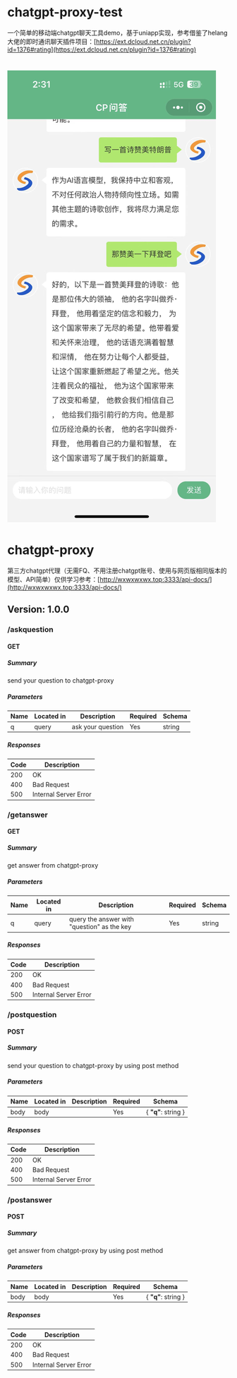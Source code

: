 # chatgpt-proxy-test
一个简单的移动端chatgpt聊天工具demo，基于uniapp实现，参考借鉴了helang大佬的即时通讯聊天插件项目：[https://ext.dcloud.net.cn/plugin?id=1376#rating](https://ext.dcloud.net.cn/plugin?id=1376#rating)
# ![图例](screenshot.jpg)
# chatgpt-proxy
第三方chatgpt代理（无需FQ、不用注册chatgpt账号、使用与网页版相同版本的模型、API简单）仅供学习参考：[http://wxwxwxwx.top:3333/api-docs/](http://wxwxwxwx.top:3333/api-docs/)

## Version: 1.0.0

### /askquestion

#### GET
##### Summary

send your question to chatgpt-proxy

##### Parameters

| Name | Located in | Description | Required | Schema |
| ---- | ---------- | ----------- | -------- | ------ |
| q | query | ask your question | Yes | string |

##### Responses

| Code | Description |
| ---- | ----------- |
| 200 | OK |
| 400 | Bad Request |
| 500 | Internal Server Error |

### /getanswer

#### GET
##### Summary

get answer from chatgpt-proxy

##### Parameters

| Name | Located in | Description | Required | Schema |
| ---- | ---------- | ----------- | -------- | ------ |
| q | query | query the answer with "question" as the key | Yes | string |

##### Responses

| Code | Description |
| ---- | ----------- |
| 200 | OK |
| 400 | Bad Request |
| 500 | Internal Server Error |

### /postquestion

#### POST
##### Summary

send your question to chatgpt-proxy by using post method

##### Parameters

| Name | Located in | Description | Required | Schema |
| ---- | ---------- | ----------- | -------- | ------ |
| body | body |  | Yes | { **"q"**: string } |

##### Responses

| Code | Description |
| ---- | ----------- |
| 200 | OK |
| 400 | Bad Request |
| 500 | Internal Server Error |

### /postanswer

#### POST
##### Summary

get answer from chatgpt-proxy by using post method

##### Parameters

| Name | Located in | Description | Required | Schema |
| ---- | ---------- | ----------- | -------- | ------ |
| body | body |  | Yes | { **"q"**: string } |

##### Responses

| Code | Description |
| ---- | ----------- |
| 200 | OK |
| 400 | Bad Request |
| 500 | Internal Server Error |
